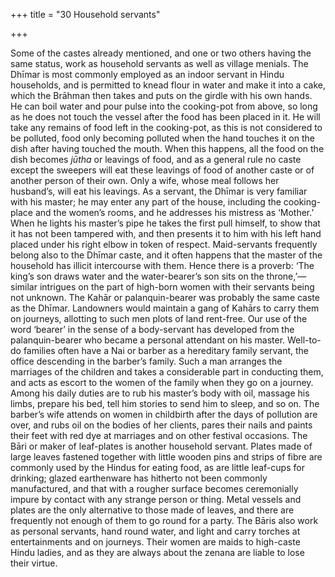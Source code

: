 +++
title = "30 Household servants"

+++

Some of the castes already mentioned, and one or two others having the same status, work as household servants as well as village menials. The Dhīmar is most commonly employed as an indoor servant in Hindu households, and is permitted to knead flour in water and make it into a cake, which the Brāhman then takes and puts on the girdle with his own hands. He can boil water and pour pulse into the cooking-pot from above, so long as he does not touch the vessel after the food has been placed in it. He will take any remains of food left in the cooking-pot, as this is not considered to be polluted, food only becoming polluted when the hand touches it on the dish after having touched the mouth. When this happens, all the food on the dish becomes *jūtha* or leavings of food, and as a general rule no caste except the sweepers will eat these leavings of food of another caste or of another person of their own. Only a wife, whose meal follows her husband’s, will eat his leavings. As a servant, the Dhīmar is very familiar with his master; he may enter any part of the house, including the cooking-place and the women’s rooms, and he addresses his mistress as ‘Mother.’ When he lights his master’s pipe he takes the first pull himself, to show that it has not been tampered with, and then presents it to him with his left hand placed under his right elbow in token of respect. Maid-servants frequently belong also to the Dhīmar caste, and it often happens that the master of the household has illicit intercourse with them. Hence there is a proverb: ‘The king’s son draws water and the water-bearer’s son sits on the throne,’—similar intrigues on the part of high-born women with their servants being not unknown. The Kahār or palanquin-bearer was probably the same caste as the Dhīmar. Landowners would maintain a gang of Kahārs to carry them on journeys, allotting to such men plots of land rent-free. Our use of the word ‘bearer’ in the sense of a body-servant has developed from the palanquin-bearer who became a personal attendant on his master. Well-to-do families often have a Nai or barber as a hereditary family servant, the office descending in the barber’s family. Such a man arranges the marriages of the children and takes a considerable part in conducting them, and acts as escort to the women of the family when they go on a journey. Among his daily duties are to rub his master’s body with oil, massage his limbs, prepare his bed, tell him stories to send him to sleep, and so on. The barber’s wife attends on women in childbirth after the days of pollution are over, and rubs oil on the bodies of her clients, pares their nails and paints their feet with red dye at marriages and on other festival occasions. The Bāri or maker of leaf-plates is another household servant. Plates made of large leaves fastened together with little wooden pins and strips of fibre are commonly used by the Hindus for eating food, as are little leaf-cups for drinking; glazed earthenware has hitherto not been commonly manufactured, and that with a rougher surface becomes ceremonially impure by contact with any strange person or thing. Metal vessels and plates are the only alternative to those made of leaves, and there are frequently not enough of them to go round for a party. The Bāris also work as personal servants, hand round water, and light and carry torches at entertainments and on journeys. Their women are maids to high-caste Hindu ladies, and as they are always about the zenana are liable to lose their virtue. 



